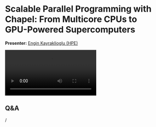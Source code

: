 # Scalable Parallel Programming with Chapel: From Multicore CPUs to GPU-Powered Supercomputers

**Presenter:** [Engin Kayraklioglu (HPE)](https://chapel-lang.org/blog/authors/engin-kayraklioglu/)

<video src="https://462000265.lumidata.eu/user-coffee-breaks/recordings/20251015-user-coffee-break-Chapel.mp4" controls="controls"></video>


## Q&A
 
/
